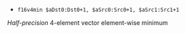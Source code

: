 * `f16v4min $aDst0:Dst0+1, $aSrc0:Src0+1, $aSrc1:Src1+1`

*Half-precision* 4-element vector element-wise minimum

